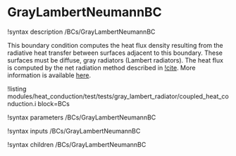 # GrayLambertNeumannBC

!syntax description /BCs/GrayLambertNeumannBC

This boundary condition computes the heat flux density resulting from the
radiative heat transfer between surfaces adjacent to this boundary. These
surfaces must be diffuse, gray radiators (Lambert radiators). The heat flux
is computed by the net radiation method described in [!cite](modest2013radiative).
More information is available [here](userobjects/GrayLambertSurfaceRadiation.md).

!listing modules/heat_conduction/test/tests/gray_lambert_radiator/coupled_heat_conduction.i
block=BCs

!syntax parameters /BCs/GrayLambertNeumannBC

!syntax inputs /BCs/GrayLambertNeumannBC

!syntax children /BCs/GrayLambertNeumannBC
